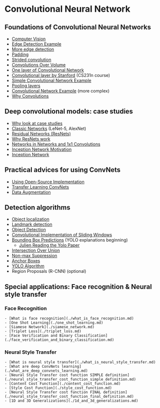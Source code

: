 # Convolutional Neural Network

## Foundations of Convolutional Neural Networks
  - [Computer Vision](./computer_vision.md)
  - [Edge Detection Example](./edge_detection_example.md)
  - [More edge detection](./more_edge_detection.md)
  - [Padding](./padding.md)
  - [Strided convolution](./strided_convolution.md)
  - [Convolutions Over Volume](./convolutions_over_volume.md)
  - [One layer of Convolutional Network](./one_layer_of_convolutional_network.md)
  - [Convolutional layer by Stanford](./convolutional_layer_by_stanford.md) (CS231n course)
  - [Simple Convolutional Network Example](./simple_convolutional_network_example.md)
  - [Pooling layers](./pooling_layers.md)
  - [Convolutional Network Example](./convolutional_network_example.md) (more complex)
  - [Why Convolutions](./why_convolutions.md)

## Deep convolutional models: case studies
  - [Why look at case studies](./why_look_at_case_studies.md)
  - [Classic Networks](./classic_networks.md) (LeNet-5, AlexNet)
  - [Residual Networks (ResNets)](./residual_networks_resnets.md)
  - [Why ResNets work](./why_resnets_work.md)
  - [Networks in Networks and 1x1 Convolutions](./networks_in_networks_and_1x1_convolutions.md)
  - [Inception Network Motivation](./inception_network_motivation.md)
  - [Inception Network](./inception_network.md)

## Practical advices for using ConvNets
  - [Using Open-Source Implementation](./using_open-source_implementation.md)
  - [Transfer Learning ConvNets](./transfer_learning_convnets.md)
  - [Data Augmentation](./data_augmentation.md)

## Detection algorithms
  - [Object localization](./object_localization.md)
  - [Landmark detection](./landmark_detection.md)
  - [Object Detection](./object_detection.md)
  - [Convolutional Implementation of Sliding Windows](./convolutional_implementation_of_sliding_windows.md)
  - [Bounding Box Predictions](./bounding_box_predictions.md) (YOLO explanations beginning)
    - [Julien Reading the Yolo Paper](./julien_reading_the_yolo_paper.md)
  - [Intersection Over Union](./intersection_over_union.md)
  - [Non-max Suppression](./non-max_suppression.md)
  - [Anchor Boxes](./anchor_boxes.md)
  - [YOLO Algorithm](./yolo_algorithm.md)
  - Region Proposals (R-CNN) (optional)

## Special applications: Face recognition & Neural style transfer 
  
### Face Recognition
    - [What is face recognition](./what_is_face_recognition.md)
    - [One Shot Learning](./one_shot_learning.md)
    - [Siamese Network](./siamese_network.md)
    - [Triplet Loss](./triplet_loss.md)
    - [Face Verification and Binary Classification](./face_verification_and_binary_classification.md)

### Neural Style Transfer
    - [What is neural style transfer](./what_is_neural_style_transfer.md)
    - [What are deep ConvNets learning](./what_are_deep_convnets_learning.md)
    - [Neural Style Transfer cost function SIMPLE definition](./neural_style_transfer_cost_function_simple_definition.md)
    - [Content Cost Function](./content_cost_function.md)
    - [Style Cost Function](./style_cost_function.md)
    - [Neural Style Transfer cost function FINAL definition](./neural_style_transfer_cost_function_final_definition.md)
    - [1D and 3D Generalizations](./1d_and_3d_generalizations.md)

